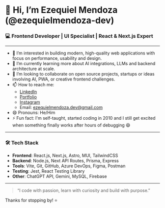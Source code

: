 # 👋 Hi, I’m Ezequiel Mendoza (@ezequielmendoza-dev)

### 💻 Frontend Developer | UI Specialist | React & Next.js Expert

---

- 👀 I’m interested in building modern, high-quality web applications with focus on performance, usability and design.
- 🌱 I’m currently learning more about AI integrations, LLMs and backend architecture at scale.
- 💞️ I’m looking to collaborate on open source projects, startups or ideas involving AI, PWA, or creative frontend challenges.
- 📫 How to reach me:  
  - [LinkedIn](https://www.linkedin.com/in/ezequiel-mendoza)  
  - [Portfolio](https://ezequielmendoza-dev.github.io/#projects)  
  - [Instagram](https://www.instagram.com/ezequielmendoza.dev)  
  - Email: ezequielmendoza.dev@gmail.com  
- 😄 Pronouns: He/Him
- ⚡ Fun fact: I'm self-taught, started coding in 2010 and I still get excited when something finally works after hours of debugging 😄

---

### 🛠️ Tech Stack
- **Frontend**: React.js, Next.js, Astro, MUI, TailwindCSS
- **Backend**: Node.js, Next API Routes, Prisma, Express
- **Tools**: Vite, Git, GitHub, Azure DevOps, Figma, Postman
- **Testing**: Jest, React Testing Library
- **Other**: ChatGPT API, Gemini, MySQL, Firebase

---

> “I code with passion, learn with curiosity and build with purpose.”

Thanks for stopping by! ⭐️
